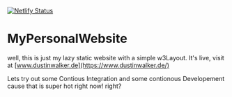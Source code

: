 [![Netlify Status](https://api.netlify.com/api/v1/badges/2483f761-9d4e-48ae-8c93-fbfe876e9c5e/deploy-status)](https://app.netlify.com/sites/dustinwalker/deploys)

# MyPersonalWebsite
well, this is just my lazy static website
with a simple w3Layout.
It's live, visit at [www.dustinwalker.de](https://www.dustinwalker.de/)

Lets try out some Contious Integration
and some contionous Developement
cause that is super hot right now! right?
